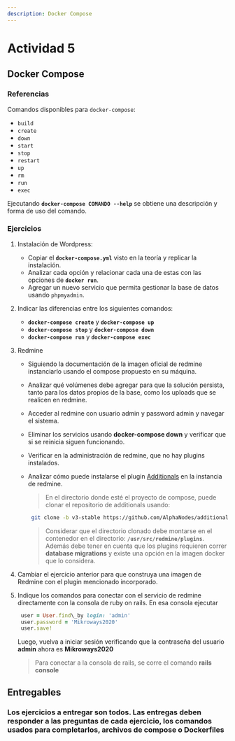 ```yaml
---
description: Docker Compose
---
```


# Actividad 5

## Docker Compose

### Referencias

Comandos disponibles para `docker-compose`:

* `build`
* `create`
* `down`
* `start`
* `stop`
* `restart`
* `up`
* `rm`
* `run`
* `exec`

Ejecutando **`docker-compose COMANDO --help`** se obtiene una descripción y forma de uso del comando.

### Ejercicios

1. Instalación de Wordpress:
   * Copiar el **`docker-compose.yml`** visto en la teoría y replicar la instalación.
   * Analizar cada opción y relacionar cada una de estas con las opciones de **`docker run`**.
   * Agregar un nuevo servicio que permita gestionar la base de datos usando `phpmyadmin`.
2. Indicar las diferencias entre los siguientes comandos:
   * **`docker-compose create`** y **`docker-compose up`**
   * **`docker-compose stop`** y **`docker-compose down`**
   * **`docker-compose run`** y **`docker-compose exec`**
3. Redmine
   * Siguiendo la documentación de la imagen oficial de redmine instanciarlo usando el compose propuesto en su máquina.
   * Analizar qué volúmenes debe agregar para que la solución persista, tanto para los datos propios de la base, como los uploads que se realicen en redmine.
   * Acceder al redmine con usuario admin y password admin y navegar el sistema.
   * Eliminar los servicios usando **docker-compose down** y verificar que si se reinicia siguen funcionando.
   * Verificar en la administración de redmine, que no hay plugins instalados.
   * Analizar cómo puede instalarse el plugin [Additionals](https://github.com/alphanodes/additionals) en la instancia de redmine.

     > En el directorio donde esté el proyecto de compose, puede clonar el repositorio de additionals usando:

     ```bash
      git clone -b v3-stable https://github.com/AlphaNodes/additionals.git plugins/additionals
     ```

     > Considerar que el directorio clonado debe montarse en el contenedor en el directorio: **`/usr/src/redmine/plugins`**. Además debe tener en cuenta que los plugins requieren correr **database migrations** y existe una opción en la imagen docker que lo considera.
4. Cambiar el ejercicio anterior para que construya una imagen de Redmine con el plugin mencionado incorporado.
5. Indique los comandos para conectar con el servicio de redmine directamente con la consola de ruby on rails. En esa consola ejecutar

   ```ruby
    user = User.find\_by login: 'admin'
    user.password = 'Mikroways2020'
    user.save!
   ```

   Luego, vuelva a iniciar sesión verificando que la contraseña del usuario **admin** ahora es **Mikroways2020**

   > Para conectar a la consola de rails, se corre el comando **rails console**

## Entregables

### Los ejercicios a entregar son todos. Las entregas deben responder a las preguntas de cada ejercicio, los comandos usados para completarlos, archivos de compose o Dockerfiles

